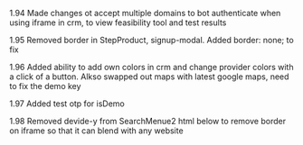 1.94
Made changes ot accept multiple domains to bot authenticate when using iframe in crm, to view feasibility tool and test results

1.95
Removed border in StepProduct, signup-modal. Added border: none; to fix

1.96
Added ability to add own colors in crm and change provider colors with a click of a button. Alkso swapped out maps with latest google maps, need to fix the demo key

1.97
Added test otp for isDemo

1.98
Removed devide-y from SearchMenue2 html below to remove border on iframe so that it can blend with any website
<div class="font-sans text-sm w-full max-w-full max-h-full bg-white shadow-catche fixed top-10  flex flex-col divide-y overflow-hidden"
Fixed: SesisonToken for AutomCompleteSession
